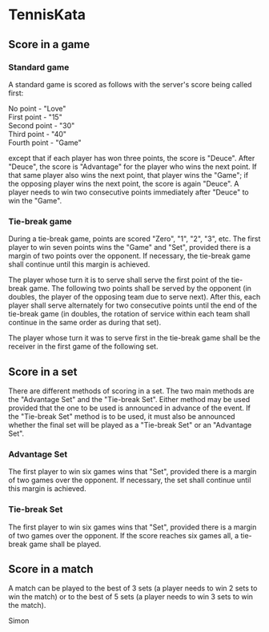 # TennisKata

## Score in a game

### Standard game

A standard game is scored as follows with the server's score being called first:

No point - "Love"  
First point - "15"  
Second point - "30"  
Third point - "40"  
Fourth point - "Game"

except that if each player has won three points, the score is "Deuce".
After "Deuce", the score is "Advantage" for the player who wins the
next point. If that same player also wins the next point, that player
wins the "Game"; if the opposing player wins the next point, the score is
again "Deuce". A player needs to win two consecutive points
immediately after "Deuce" to win the "Game".

### Tie-break game

During a tie-break game, points are scored "Zero", "1", "2", "3", etc. The first
player to win seven points wins the "Game" and "Set", provided there is
a margin of two points over the opponent. If necessary, the tie-break game
shall continue until this margin is achieved.

The player whose turn it is to serve shall serve the first point of the tie-break
game. The following two points shall be served by the opponent (in
doubles, the player of the opposing team due to serve next). After this, each
player shall serve alternately for two consecutive points until the end of
the tie-break game (in doubles, the rotation of service within each team shall
continue in the same order as during that set).

The player whose turn it was to serve first in the tie-break game shall be
the receiver in the first game of the following set.

## Score in a set

There are different methods of scoring in a set. The two main methods are the
"Advantage Set" and the "Tie-break Set". Either method may be used provided that
the one to be used is announced in advance of the event. If the "Tie-break Set"
method is to be used, it must also be announced whether the final set will be played
as a "Tie-break Set" or an "Advantage Set".

### Advantage Set
The first player to win six games wins that "Set", provided there is a
margin of two games over the opponent. If necessary, the set shall continue
until this margin is achieved.

### Tie-break Set
The first player to win six games wins that "Set", provided there is a
margin of two games over the opponent. If the score reaches six games all,
a tie-break game shall be played.

## Score in a match

A match can be played to the best of 3 sets (a player needs to win 2 sets to win
the match) or to the best of 5 sets (a player needs to win 3 sets to win the
match).

Simon